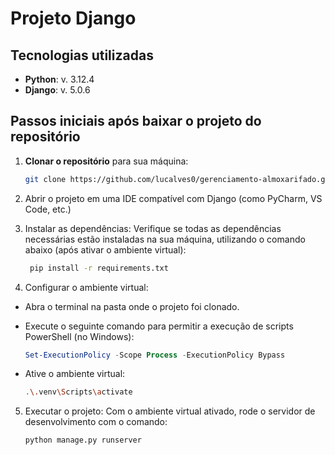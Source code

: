 # Projeto Django

## Tecnologias utilizadas

- **Python**: v. 3.12.4
- **Django**: v. 5.0.6

## Passos iniciais após baixar o projeto do repositório

1. **Clonar o repositório** para sua máquina:
 
   ```bash
   git clone https://github.com/lucalves0/gerenciamento-almoxarifado.git)
   
2. Abrir o projeto em uma IDE compatível com Django (como PyCharm, VS Code, etc.)
3. Instalar as dependências: Verifique se todas as dependências necessárias estão instaladas na sua máquina, utilizando o comando abaixo (após ativar o ambiente virtual):
   
   ```bash
    pip install -r requirements.txt
   
4. Configurar o ambiente virtual:
  - Abra o terminal na pasta onde o projeto foi clonado.
  - Execute o seguinte comando para permitir a execução de scripts PowerShell (no Windows):
    
     ```powershell
     Set-ExecutionPolicy -Scope Process -ExecutionPolicy Bypass
     
  - Ative o ambiente virtual:
    
      ```bash
      .\.venv\Scripts\activate
      
5. Executar o projeto: Com o ambiente virtual ativado, rode o servidor de desenvolvimento com o comando:
   
     ```bash
     python manage.py runserver
